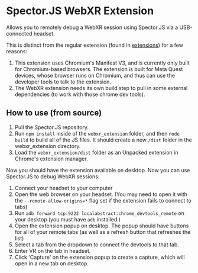 # Spector.JS WebXR Extension

Allows you to remotely debug a WebXR session using Spector.JS via a USB-connected headset.

This is distinct from the regular extension (found in [extensions](../extensions/)) for a few reasons:

1. This extension uses Chromium's Manifest V3, and is currently only built for Chromium-based browsers. The extension is built for Meta Quest devices, whose browser runs on Chromium, and thus can use the developer tools to talk to the extension.
2. The WebXR extension needs its own build step to pull in some external dependencies (to work with those chrome dev tools).

## How to use (from source)

1. Pull the Spector.JS repository.
2. Run `npm install` inside of the `webxr_extension` folder, and then `node build` to build all of the JS files. It should create a new `/dist` folder in the webxr_extension directory.
3. Load the `webxr_extension/dist` folder as an Unpacked extension in Chrome's extension manager.

Now you should have the extension available on desktop. Now you can use Spector.JS to debug WebXR sessions:

1. Connect your headset to your computer
2. Open the web browser on your headset. (You may need to open it with the `--remote-allow-origins=*` flag set if the extension fails to connect to tabs)
3. Run `adb forward tcp:9222 localabstract:chrome_devtools_remote` on your desktop (you must have `adb` installed.)
4. Open the extension popup on desktop. The popup should have buttons for all of your remote tabs (as well as a refresh button that refreshes the list)
5. Select a tab from the dropdown to connect the devtools to that tab.
6. Enter VR on the tab in headset.
7. Click 'Capture' on the extension popup to create a capture, which will open in a new tab on desktop.

